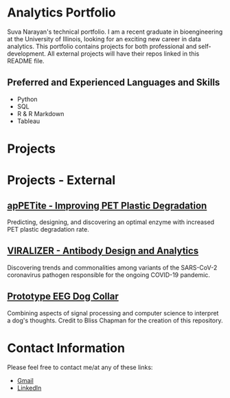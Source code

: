# Analytics Portfolio

Suva Narayan's technical portfolio. I am a recent graduate in bioengineering at the University of Illinois, looking for an exciting new career in data analytics. This portfolio contains projects for both professional and self-development. All external projects will have their repos linked in this README file.

## Preferred and Experienced Languages and Skills
- Python
- SQL
- R & R Markdown
- Tableau

# Projects

# Projects - External

## [apPETite - Improving PET Plastic Degradation](https://github.com/suvhd747/apPETite)
Predicting, designing, and discovering an optimal enzyme with increased PET plastic degradation rate.

## [VIRALIZER - Antibody Design and Analytics](https://github.com/suvhd747/UIUC_Illinois)
Discovering trends and commonalities among variants of the SARS-CoV-2 coronavirus pathogen responsible for the ongoing COVID-19 pandemic.

## [Prototype EEG Dog Collar](https://github.com/BlissChapman/Dug)
Combining aspects of signal processing and computer science to interpret a dog's thoughts. Credit to Bliss Chapman for the creation of this repository.

# Contact Information
Please feel free to contact me/at any of these links:
- [Gmail](mailto:vantagesuvgt8@gmail.com)
- [LinkedIn](https://www.linkedin.com/in/suva-narayan-2a2092181/)
